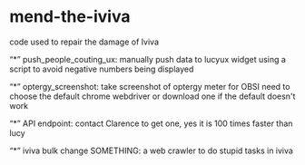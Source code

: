 # mend-the-iviva
code used to repair the damage of Iviva

“*” push_people_couting_ux: manually push data to lucyux widget using a script to avoid negative numbers being displayed

“*” optergy_screenshot: take screenshot of optergy meter for OBSI
need to choose the default chrome webdriver or download one if the default doesn't work

“*” API endpoint: contact Clarence to get one, yes it is 100 times faster than lucy

“*” iviva bulk change SOMETHING: a web crawler to do stupid tasks in iviva
